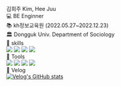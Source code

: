 김희주 Kim, Hee Juu <br>
💻 BE Enginner<br>
📚 kh정보교육원 (2022.05.27~2022.12.23) <br>
🏛 Dongguk Univ.  Department of Sociology <br>
📌 skills<br>
<img src="https://img.shields.io/badge/Java-20C997?style=flat-square6&color=FD3A5C"/>
<img src="https://img.shields.io/badge/JavaScript-6DB33F?style=flat-square6&logo=JavaScript&color=F7DF1E"/>
<img src="https://img.shields.io/badge/CSS3-1572B6?style=flat-square6&logo=CSS3&color=1572B6"/>
<img src="https://img.shields.io/badge/HTML5-E34F26?style=flat-square&logo=HTML5&logoColor=FFFFFF"/> <br>
📌 Tools<br>
<img src="https://img.shields.io/badge/Spring-6DB33F?style=flat-square6&logo=Spring&color=6DB33F"/>
<img src="https://img.shields.io/badge/Oracle-F80000?style=flat-square6&logo=Oracle&color=F80000"/>
<img src="https://img.shields.io/badge/Eclipse IDE-2C2255?style=flat-square6&logo=Eclipse IDE&color=2C2255"/>
<img src="https://img.shields.io/badge/GitHub-181717?style=flat-square6&logo=GitHub&color=181717"/><br>
📌 Velog<br>
[![Velog's GitHub stats](https://velog-readme-stats.vercel.app/api?name=gpfl5202)]((https://velog.io/@gpfl5202)) 







<!--  
 <a href="https://velog.io/@gpfl5202/series" target="_blank"><img src="https://img.shields.io/badge/Velog-20C997?style=flat-square&logo=Velog&logoColor=FFFFFF"/></a> <br>
[![Velog's GitHub stats](https://velog-readme-stats.vercel.app/api?name=gpfl5202)]((https://velog.io/@gpfl5202))  


<img src="https://github-readme-stats.vercel.app/api/top-langs/?username=heejuu321&layout=compact&theme=cobalt"/>
<img src="https://img.shields.io/badge/Java-20C997?style=flat-square6&color=FD3A5C"/>


<img src="https://img.shields.io/badge/HTML5-E34F26?style=flat-square&logo=HTML5&logoColor=FFFFFF"/>


 <a href="https://hits.seeyoufarm.com"><img src="https://hits.seeyoufarm.com/api/count/incr/badge.svg?url=https%3A%2F%2Fgithub.com%2Fheejuu321&count_bg=%23090908&title_bg=%23555555&icon=github.svg&icon_color=%23E7E7E7&title=hits&edge_flat=false"/>
  
    
<!--📈 GitHub stats 📈 

![Anurag's GitHub stats](https://github-readme-stats.vercel.app/api?username=heejuu321&show_icons=true&theme=gotham) -->
